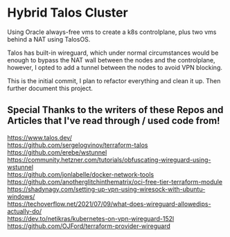 # Hybrid Talos Cluster
Using Oracle always-free vms to create a k8s controlplane, plus two vms behind a NAT using TalosOS.

Talos has built-in wireguard, which under normal circumstances would be enough to bypass the NAT wall between the nodes and the controlplane, however, I opted to add a tunnel between the nodes to avoid VPN blocking.

This is the initial commit, I plan to refactor everything and clean it up. Then further document this project.


## Special Thanks to the writers of these Repos and Articles that I've read through / used code from!
https://www.talos.dev/  
https://github.com/sergelogvinov/terraform-talos  
https://github.com/erebe/wstunnel  
https://community.hetzner.com/tutorials/obfuscating-wireguard-using-wstunnel  
https://github.com/jonlabelle/docker-network-tools  
https://github.com/anotherglitchinthematrix/oci-free-tier-terraform-module  
https://shadynagy.com/setting-up-vpn-using-wiresock-with-ubuntu-windows/  
https://techoverflow.net/2021/07/09/what-does-wireguard-allowedips-actually-do/  
https://dev.to/netikras/kubernetes-on-vpn-wireguard-152l  
https://github.com/OJFord/terraform-provider-wireguard  